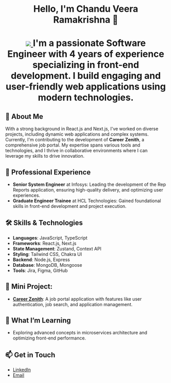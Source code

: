 
<h1 align="center">Hello, I'm Chandu Veera Ramakrishna 👋</h1>
<!-- introduction -->
<h1 align="center">
  <a href="https://git.io/typing-svg">
    <img src="https://readme-typing-svg.herokuapp.com/?lines=Full+Stack+Developer;+Frontend+Developer;&center=true&size=31">
  </a
</h1>
I'm a passionate Software Engineer with 4 years of experience specializing in front-end development. I build engaging and user-friendly web applications using modern technologies.

## 🚀 About Me

With a strong background in React.js and Next.js, I've worked on diverse projects, including dynamic web applications and complex systems. Currently, I'm contributing to the development of **Career Zenith**, a comprehensive job portal. My expertise spans various tools and technologies, and I thrive in collaborative environments where I can leverage my skills to drive innovation.

## 💼 Professional Experience

- **Senior System Engineer** at Infosys: Leading the development of the Rep Reports application, ensuring high-quality delivery, and optimizing user experiences.
- **Graduate Engineer Trainee** at HCL Technologies: Gained foundational skills in front-end development and project execution.

## 🛠️ Skills & Technologies

- **Languages**: JavaScript, TypeScript
- **Frameworks**: React.js, Next.js
- **State Management**: Zustand, Context API
- **Styling**: Tailwind CSS, Chakra UI
- **Backend**: Node.js, Express
- **Database**: MongoDB, Mongoose
- **Tools**: Jira, Figma, GitHub

## 🌟 Mini Project:

- **[Career Zenith](https://career-zenith.vercel.app)**: A job portal application with features like user authentication, job search, and application management.

## 🌱 What I’m Learning

- Exploring advanced concepts in microservices architecture and optimizing front-end performance.

## 📫 Get in Touch

- [LinkedIn](https://www.linkedin.com/in/yourprofile)
- [Email](mailto:ramakrishnachadnu43@gmail.com)

